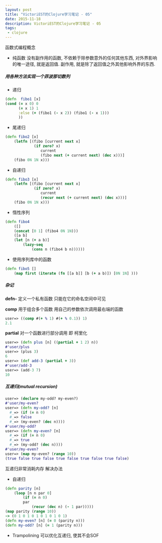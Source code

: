 ```yaml
---
layout: post
title: "VictoriEST的Clojure学习笔记 - 05"
date: 2015-11-18
description: VictoriEST的Clojure学习笔记 - 05
tags:
 - clojure
---
```


函数式编程概念

- 纯函数
没有副作用的函数, 不依赖于除参数意外的任何其他东西, 对外界影响的唯一途径, 就是返回值.
副作用, 就是除了返回值之外其他影响外界的东西.

##### 用各种方法实现一个菲波那切数列
* 递归
```clojure
(defn  fibo1 [x]
(cond (= x 0) 0
	  (= x 1) 1
	  :else (+ (fibo1 (- x 2)) (fibo1 (- x 1)))
	  ))
```

* 尾递归
```clojure
(defn fibo2 [x]
	(letfn [(fibo [current next x]
			 (if zero? x)
			 	current
			 	(fibo next (+ current next) (dec x)))]
	(fibo 0N 1N x)))
```

* 自递归
```clojure
(defn fibo3 [x]
	(letfn [(fibo [current next x]
			 (if zero? x)
			 	current
			 	(recur next (+ current next) (dec x)))]
	(fibo 0N 1N x)))
```

* 惰性序列
```clojure
(defn fibo4
	([]
	(concat [0 1] (fibo4 0N 1N)))
	([a b]
	(let [n (+ a b)]
		(lazy-seq
			(cons n (fibo4 b n))))))
```

* 使用序列库中的函数
```clojure
(defn fibo5 []
	(map first (iterate (fn [[a b]] [b (+ a b)]) [0N 1N] )))
```

##### 杂记

**defn-** 定义一个私有函数 只能在它的命名空间中可见

**comp** 用于组合多个函数 用自己的参数依次调用最右端的函数
```clojure
user=> ((comp #(+ % 1) #(+ % 0.1)) 1)
2.1
```

**partial** 对一个函数进行部分调用 即 柯里化
```clojure
user=> (defn plus [n] ((partial + 1 2) n))
#'user/plus
user=> (plus 3)
6
user=> (def add-3 (partial + 3))
#'user/add-3
user=> (add-3 7)
10
```

##### 互递归(mutual recursion)
```clojure
user=> (declare my-odd? my-even?)
#'user/my-even?
user=> (defn my-odd? [n]
  #_=> (if (= n 0)
  #_=> false
  #_=> (my-even? (dec n))))
#'user/my-odd?
user=> (defn my-even? [n]
  #_=> (if (= n 0)
  #_=> true
  #_=> (my-odd? (dec n))))
#'user/my-even?
user=> (map my-even? (range 10))
(true false true false true false true false true false)
```

互递归非常消耗内存 解决办法
* 自递归
```clojure
(defn parity [n]
	(loop [n n par 0]
		(if (= n 0)
		par
			(recur (dec n) (- 1 par)))))
(map parity (range 10))
-> (0 1 0 1 0 1 0 1 0 1 0 1)
(defn my-even? [n] (= 0 (parity n)))
(defn my-odd? [n] (= 1 (parity n)))
```

* Trampolining
可以优化互递归, 使其不会SOF
